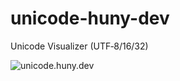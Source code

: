 # unicode-huny-dev
Unicode Visualizer (UTF‑8/16/32)

![unicode.huny.dev](https://capture.huny.dev/screenshot?url=unicode.huny.dev)
